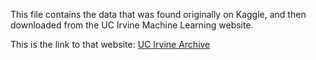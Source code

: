 This file contains the data that was found originally on Kaggle, and then downloaded from the UC Irvine Machine Learning website. 

This is the link to that website: [UC Irvine Archive](https://archive.ics.uci.edu/dataset/544/estimation+of+obesity+levels+based+on+eating+habits+and+physical+condition)

